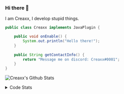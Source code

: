 ### Hi there 👋

I am Creaxx, I develop stupid things. 

```java
public class Creaxx implements JavaPlugin {

    public void onEnable() {
        System.out.println("Hello there!");
    }
    
    public String getContactInfo() {
        return "Message me on discord: Creaxx#0001";
    }
}
```

![Creaxx's Github Stats](https://github-readme-stats.vercel.app/api?username=CreaxxOG&show_icons=true&theme=dark&count_private=true)

<details>
  <summary>Code Stats</summary>

<!--START_SECTION:waka-->
![Code Time](http://img.shields.io/badge/Code%20Time-1%2C181%20hrs%2022%20mins-blue)

![Lines of code](https://img.shields.io/badge/From%20Hello%20World%20I%27ve%20Written-558.0%20thousand%20lines%20of%20code-blue)

**🐱 My GitHub Data** 

> 📦 66.3 kB Used in GitHub's Storage 
 > 
> 🏆 1,206 Contributions in the Year 2023
 > 
> 🚫 Not Opted to Hire
 > 
> 📜 4 Public Repositories 
 > 
> 🔑 2 Private Repositories 
 > 
**I'm an Early 🐤** 

```text
🌞 Morning                294 commits         ██░░░░░░░░░░░░░░░░░░░░░░░   07.37 % 
🌆 Daytime                1722 commits        ███████████░░░░░░░░░░░░░░   43.17 % 
🌃 Evening                1917 commits        ████████████░░░░░░░░░░░░░   48.06 % 
🌙 Night                  56 commits          ░░░░░░░░░░░░░░░░░░░░░░░░░   01.40 % 
```
📅 **I'm Most Productive on Saturday** 

```text
Monday                   472 commits         ███░░░░░░░░░░░░░░░░░░░░░░   11.83 % 
Tuesday                  531 commits         ███░░░░░░░░░░░░░░░░░░░░░░   13.31 % 
Wednesday                572 commits         ████░░░░░░░░░░░░░░░░░░░░░   14.34 % 
Thursday                 626 commits         ████░░░░░░░░░░░░░░░░░░░░░   15.69 % 
Friday                   355 commits         ██░░░░░░░░░░░░░░░░░░░░░░░   08.90 % 
Saturday                 757 commits         █████░░░░░░░░░░░░░░░░░░░░   18.98 % 
Sunday                   676 commits         ████░░░░░░░░░░░░░░░░░░░░░   16.95 % 
```


📊 **This Week I Spent My Time On** 

```text
💬 Programming Languages: 
Java                     21 hrs 44 mins      ███████████████████████░░   91.74 % 
XML                      51 mins             █░░░░░░░░░░░░░░░░░░░░░░░░   03.59 % 
JSON                     31 mins             █░░░░░░░░░░░░░░░░░░░░░░░░   02.22 % 
textmate                 14 mins             ░░░░░░░░░░░░░░░░░░░░░░░░░   01.01 % 
YAML                     11 mins             ░░░░░░░░░░░░░░░░░░░░░░░░░   00.80 % 

🔥 Editors: 
IntelliJ                 23 hrs 42 mins      █████████████████████████   100.00 % 
```

**I Mostly Code in Java** 

```text
Java                     57 repos            ████████████████████░░░░░   81.43 % 
Kotlin                   8 repos             ███░░░░░░░░░░░░░░░░░░░░░░   11.43 % 
CSS                      2 repos             █░░░░░░░░░░░░░░░░░░░░░░░░   02.86 % 
TypeScript               2 repos             █░░░░░░░░░░░░░░░░░░░░░░░░   02.86 % 
EJS                      1 repo              ░░░░░░░░░░░░░░░░░░░░░░░░░   01.43 % 
```




 Last Updated on 13/04/2023 01:23:45 UTC
<!--END_SECTION:waka-->
</details>

